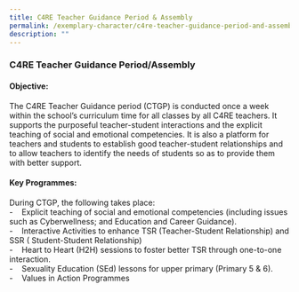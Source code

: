 ```yaml
---
title: C4RE Teacher Guidance Period & Assembly
permalink: /exemplary-character/c4re-teacher-guidance-period-and-assembly/
description: ""
---
```

### **C4RE Teacher Guidance Period/Assembly**
#### **Objective:**
The C4RE Teacher Guidance period (CTGP) is conducted once a week within the school’s curriculum time for all classes by all C4RE teachers. It supports the purposeful teacher-student interactions and the explicit teaching of social and emotional competencies. It is also a platform for teachers and students to establish good teacher-student relationships and to allow teachers to identify the needs of students so as to provide them with better support.

#### **Key Programmes:**
During CTGP, the following takes place:<br>
\-    Explicit teaching of social and emotional competencies (including issues such as Cyberwellness; and Education and Career Guidance).<br>
\-    Interactive Activities to enhance TSR (Teacher-Student Relationship) and SSR ( Student-Student Relationship)<br>
\-    Heart to Heart (H2H) sessions to foster better TSR through one-to-one interaction.<br>
\-    Sexuality Education (SEd) lessons for upper primary (Primary 5 & 6). <br>
\-    Values in Action Programmes